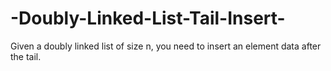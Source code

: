 # -Doubly-Linked-List-Tail-Insert-
Given a doubly linked list of size n, you need to insert an element data after the tail.

